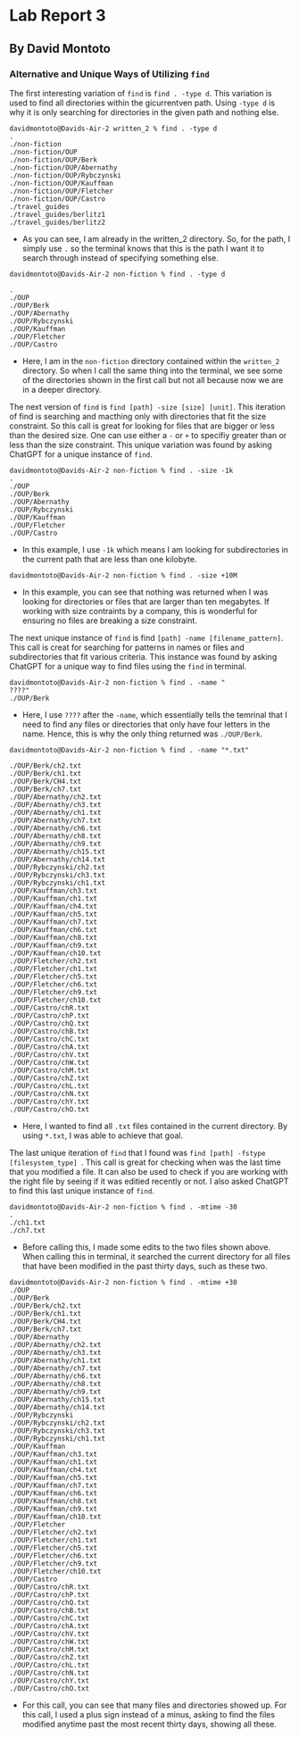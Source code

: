 # Lab Report 3
## By David Montoto

### Alternative and Unique Ways of Utilizing `find`

The first interesting variation of `find` is `find . -type d`. This variation is used to find all directories within the gicurrentven path. Using `-type d` is why it is only searching for directories in the given path and nothing else.

```
davidmontoto@Davids-Air-2 written_2 % find . -type d
.
./non-fiction
./non-fiction/OUP
./non-fiction/OUP/Berk
./non-fiction/OUP/Abernathy
./non-fiction/OUP/Rybczynski
./non-fiction/OUP/Kauffman
./non-fiction/OUP/Fletcher
./non-fiction/OUP/Castro
./travel_guides
./travel_guides/berlitz1
./travel_guides/berlitz2
```

* As you can see, I am already in the written_2 directory. So, for the path, I simply use `.` so the terminal knows that this is the path I want it to search through instead of specifying something else. 

```
davidmontoto@Davids-Air-2 non-fiction % find . -type d

.
./OUP
./OUP/Berk
./OUP/Abernathy
./OUP/Rybczynski
./OUP/Kauffman
./OUP/Fletcher
./OUP/Castro
```

* Here, I am in the `non-fiction` directory contained within the `written_2` directory. So when I call the same thing into the terminal, we see some of the directories shown in the first call but not all because now we are in a deeper directory.

The next version of `find` is `find [path] -size [size] [unit]`. This iteration of find is searching and macthing only with directories that fit the size constraint. So this call is great for looking for files that are bigger or less than the desired size. One can use either a `-` or `+` to specifiy greater than or less than the size constraint. This unique variation was found by asking ChatGPT for a unique instance of `find`. 

```
davidmontoto@Davids-Air-2 non-fiction % find . -size -1k
.
./OUP
./OUP/Berk
./OUP/Abernathy
./OUP/Rybczynski
./OUP/Kauffman
./OUP/Fletcher
./OUP/Castro
```

* In this example, I use `-1k` which means I am looking for subdirectories in the current path that are less than one kilobyte.

```
davidmontoto@Davids-Air-2 non-fiction % find . -size +10M
```

* In this example, you can see that nothing was returned when I was looking for directories or files that are larger than ten megabytes. If working with size contraints by a company, this is wonderful for ensuring no files are breaking a size constraint. 

The next unique instance of `find` is find `[path] -name [filename_pattern]`. This call is creat for searching for patterns in names or files and subdirectories that fit various criteria. This instance was found by asking ChatGPT for a unique way to find files using the `find` in terminal. 

```
davidmontoto@Davids-Air-2 non-fiction % find . -name "
????"
./OUP/Berk
```

* Here, I use `????` after the `-name`, which essentially tells the temrinal that I need to find any files or directories that only have four letters in the name. Hence, this is why the only thing returned was `./OUP/Berk`.

```
davidmontoto@Davids-Air-2 non-fiction % find . -name "*.txt"

./OUP/Berk/ch2.txt
./OUP/Berk/ch1.txt
./OUP/Berk/CH4.txt
./OUP/Berk/ch7.txt
./OUP/Abernathy/ch2.txt
./OUP/Abernathy/ch3.txt
./OUP/Abernathy/ch1.txt
./OUP/Abernathy/ch7.txt
./OUP/Abernathy/ch6.txt
./OUP/Abernathy/ch8.txt
./OUP/Abernathy/ch9.txt
./OUP/Abernathy/ch15.txt
./OUP/Abernathy/ch14.txt
./OUP/Rybczynski/ch2.txt
./OUP/Rybczynski/ch3.txt
./OUP/Rybczynski/ch1.txt
./OUP/Kauffman/ch3.txt
./OUP/Kauffman/ch1.txt
./OUP/Kauffman/ch4.txt
./OUP/Kauffman/ch5.txt
./OUP/Kauffman/ch7.txt
./OUP/Kauffman/ch6.txt
./OUP/Kauffman/ch8.txt
./OUP/Kauffman/ch9.txt
./OUP/Kauffman/ch10.txt
./OUP/Fletcher/ch2.txt
./OUP/Fletcher/ch1.txt
./OUP/Fletcher/ch5.txt
./OUP/Fletcher/ch6.txt
./OUP/Fletcher/ch9.txt
./OUP/Fletcher/ch10.txt
./OUP/Castro/chR.txt
./OUP/Castro/chP.txt
./OUP/Castro/chQ.txt
./OUP/Castro/chB.txt
./OUP/Castro/chC.txt
./OUP/Castro/chA.txt
./OUP/Castro/chV.txt
./OUP/Castro/chW.txt
./OUP/Castro/chM.txt
./OUP/Castro/chZ.txt
./OUP/Castro/chL.txt
./OUP/Castro/chN.txt
./OUP/Castro/chY.txt
./OUP/Castro/chO.txt
```

* Here, I wanted to find all `.txt` files contained in the current directory. By using `*.txt`, I was able to achieve that goal.

The last unique iteration of `find` that I found was `find [path] -fstype [filesystem_type]
`. This call is great for checking when was the last time that you modified a file. It can also be used to check if you are working with the right file by seeing if it was editied recently or not. I also asked ChatGPT to find this last unique instance of `find`. 

```
davidmontoto@Davids-Air-2 non-fiction % find . -mtime -30
.
./ch1.txt
./ch7.txt
```

* Before calling this, I made some edits to the two files shown above. When calling this in terminal, it searched the current directory for all files that have been modified in the past thirty days, such as these two. 

```
davidmontoto@Davids-Air-2 non-fiction % find . -mtime +30 
./OUP
./OUP/Berk
./OUP/Berk/ch2.txt
./OUP/Berk/ch1.txt
./OUP/Berk/CH4.txt
./OUP/Berk/ch7.txt
./OUP/Abernathy
./OUP/Abernathy/ch2.txt
./OUP/Abernathy/ch3.txt
./OUP/Abernathy/ch1.txt
./OUP/Abernathy/ch7.txt
./OUP/Abernathy/ch6.txt
./OUP/Abernathy/ch8.txt
./OUP/Abernathy/ch9.txt
./OUP/Abernathy/ch15.txt
./OUP/Abernathy/ch14.txt
./OUP/Rybczynski
./OUP/Rybczynski/ch2.txt
./OUP/Rybczynski/ch3.txt
./OUP/Rybczynski/ch1.txt
./OUP/Kauffman
./OUP/Kauffman/ch3.txt
./OUP/Kauffman/ch1.txt
./OUP/Kauffman/ch4.txt
./OUP/Kauffman/ch5.txt
./OUP/Kauffman/ch7.txt
./OUP/Kauffman/ch6.txt
./OUP/Kauffman/ch8.txt
./OUP/Kauffman/ch9.txt
./OUP/Kauffman/ch10.txt
./OUP/Fletcher
./OUP/Fletcher/ch2.txt
./OUP/Fletcher/ch1.txt
./OUP/Fletcher/ch5.txt
./OUP/Fletcher/ch6.txt
./OUP/Fletcher/ch9.txt
./OUP/Fletcher/ch10.txt
./OUP/Castro
./OUP/Castro/chR.txt
./OUP/Castro/chP.txt
./OUP/Castro/chQ.txt
./OUP/Castro/chB.txt
./OUP/Castro/chC.txt
./OUP/Castro/chA.txt
./OUP/Castro/chV.txt
./OUP/Castro/chW.txt
./OUP/Castro/chM.txt
./OUP/Castro/chZ.txt
./OUP/Castro/chL.txt
./OUP/Castro/chN.txt
./OUP/Castro/chY.txt
./OUP/Castro/chO.txt
```

* For this call, you can see that many files and directories showed up. For this call, I used a plus sign instead of a minus, asking to find the files modified anytime past the most recent thirty days, showing all these. 

